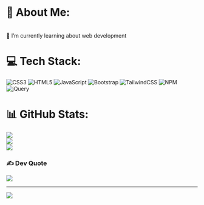 # 💫 About Me:
<br>🌱 I’m currently learning about web development<br>


# 💻 Tech Stack:
![CSS3](https://img.shields.io/badge/css3-%231572B6.svg?style=for-the-badge&logo=css3&logoColor=white) ![HTML5](https://img.shields.io/badge/html5-%23E34F26.svg?style=for-the-badge&logo=html5&logoColor=white) ![JavaScript](https://img.shields.io/badge/javascript-%23323330.svg?style=for-the-badge&logo=javascript&logoColor=%23F7DF1E) ![Bootstrap](https://img.shields.io/badge/bootstrap-%23563D7C.svg?style=for-the-badge&logo=bootstrap&logoColor=white) ![TailwindCSS](https://img.shields.io/badge/tailwindcss-%2338B2AC.svg?style=for-the-badge&logo=tailwind-css&logoColor=white) ![NPM](https://img.shields.io/badge/NPM-%23000000.svg?style=for-the-badge&logo=npm&logoColor=white) ![jQuery](https://img.shields.io/badge/jquery-%230769AD.svg?style=for-the-badge&logo=jquery&logoColor=white)
# 📊 GitHub Stats:
![](https://github-readme-stats.vercel.app/api?username=JadhavC07&theme=dark&hide_border=false&include_all_commits=false&count_private=false)<br/>
![](https://github-readme-streak-stats.herokuapp.com/?user=JadhavC07&theme=dark&hide_border=false)<br/>
![](https://github-readme-stats.vercel.app/api/top-langs/?username=JadhavC07&theme=dark&hide_border=false&include_all_commits=false&count_private=false&layout=compact)

### ✍ Dev Quote
![](https://quotes-github-readme.vercel.app/api?type=horizontal&theme=radical)



---
[![](https://visitcount.itsvg.in/api?id=JadhavC07&icon=0&color=0)](https://visitcount.itsvg.in)

<!-- Proudly created with GPRM ( https://gprm.itsvg.in ) -->
